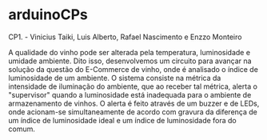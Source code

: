 # arduinoCPs
CP1. - Vinicius Taiki, Luis Alberto, Rafael Nascimento e Enzzo Monteiro

A qualidade do vinho pode ser alterada pela temperatura, luminosidade e umidade ambiente. 
Dito isso, desenvolvemos um circuito para avançar na solução da questão do E-Commerce de vinho, onde é analisado o índice de luminosidade de um ambiente.
O sistema consiste na métrica da intensidade de iluminação do ambiente, que ao receber tal métrica, alerta o "supervisor" quando a luminosidade está inadequada para o ambiente de armazenamento de vinhos.
O alerta é feito através de um buzzer e de LEDs, onde acionam-se simultaneamente de acordo com gravura da diferença de um índice de luminosidade ideal e um índice de luminosidade fora do comum.
